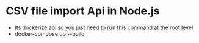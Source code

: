 # CSV file import Api in Node.js

 - Its dockerize api so you just need to run this command at the 
root level 
- docker-compose up --build
